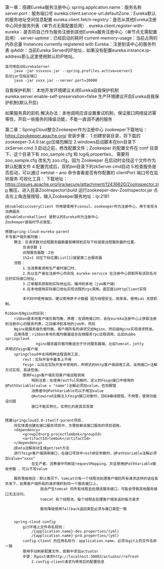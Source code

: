 第一章：搭建Eureka服务注册中心
	spring.application.name：服务名称
	server.port：服务端口号
	eureka.client.service-url.defaultZone：Eureka默认的服务地址空间信息配置
	eureka.client.fetch-registry：是否从其他Eureka注册中心同步服务列表（单节点无需配置启用）.
	eureka.client.register-with-eureka：是否将自己作为服务注册到其他Eureka服务注册中心（单节点无需配置启用）.
	server-uptime：已经启动的耗时
	current-memory-usage：当前占用的内存总量
	Instances currently registered with Eureka：注册到该中心的服务列表
	ipAddr：当前Eureka Server的IP地址，如果没有配置eureka.instance.ip-address那么这里使用默认的IP地址。
	
	高可用启动EurekaServer
		java -jar sssxxxx.jar --spring.profiles.active=server1
	启动jar包指定端口
		java -jar xxxx.jar --server.port=20000
		
自我保护机制：
	本地开发环境建议关闭Eureka自我保护机制
	eureka.server.enable-self-preservation=false
	生产环境建议开启Eureka自我保护机制(默认开启)
	
如果服务真的宕机
	解决办法：本地调用应该设置重试机制，保证接口网络延迟幂等性，开启一些服务的降级功能，不能一直调不通的服务
	
第二章：SpringCloud整合Zookeeper作为注册中心
	zookeeper下载地址：https://zookeeper.apache.org/
	安装步骤：
		1.创建安装目录，将下载的zookeeper-3.4.9.tar.gz压缩包解压
		2.windows启动脚本在bin目录下zkServer.cmd
		3.启动之前，修改配置文件；Zookeeper 的配置文件在 conf 目录下，这个目录下有 zoo_sample.cfg 和 log4j.properties，
		需要将 zoo_sample.cfg 改名为 zoo.cfg，因为 Zookeeper 在启动时会找这个文件作为默认配置文件
		4.配置完成后，双机bin目录下的zkServer.cmd启动
		5.检查服务是否启动，可以通过 netstat – ano 命令查看是否有你配置的 clientPort 端口号在监听服务
	可视化工具：
		下载地址：https://issues.apache.org/jira/secure/attachment/12436620/ZooInspector.zip
		解压，进入目录ZooInspector\build
		运行zookeeper-dev-ZooInspector.jar
		点击左上角连接按钮，输入Zookeeper服务地址：ip:2181

	@EnableDiscoveryClient 作用是使用于consul、zookeeper作为注册中心，用于发现与消费服务
	@EnableEurekaClient 是默认的Eureka作为注册中心
	Zookeeper是临时节点类型，
	
	搭建spring-cloud-eureka-parent
	手写客户端负载均衡：
		算法：总请求数对远程服务器数量取模得到实际下标就是远程服务器的位置，
			总请求数 1
			远程服务器数：2台
			1%2=1 对应下标位置List[1]就是第二台服务器
		流程：
			1.当消费者调用生产者时接口时，
			2.先以生产者在注册中心的别名 eureka-service 在注册中心获取所有该别名对应的实际接口地址，
			3.订单服务获取到实际地址后，缓冲到本地（jvm客户端）
			4.在本地使用实际接口地址实现远程的rpc调用。底层是以HttpClient实现
			
			本代码中使用强加，建议使用原子计数器 因为线程安全，效率高，使用cas 无锁机制。
			
	Ribbon与Nginx的区别：
		ribbon是本地客户端负载均衡，原理：在调用接口时，会在eureka注册中心上获取注册到注册中心的服务列表，之后缓冲到本地的jvm中，然后
		Nginx是服务端负载均衡，客户端所有的请求交给Nginx，然后由Nginx实现请求转发。
		应用场景：ribbon本地负载均衡器适合在微服务rpc远程调用，比如dubbo springcloud
				  nginx服务器负载均衡适合于针对服务器端，比如tomcat，jetty
	声明式Feign客户端
		springcloud中支持两种远程调用工具，
			rest：实际开发中基本上不用
			feign：以后在实际开发中常用的，声明式的Http客户端调用工具，采用接口+注解方式实现，易读性强，
			使用Feign客户端实现客户端远程调用
				特别注意：在使用restful风格时，定义的Feign接口中使用的@PathVariable(value = "name")注解必须加value，否则报错
				消费者中@PathVariable可以不用加value
				@Autowired注解注入Feign接口对象时，IDEA编译报错，不用管，使用功能没问题
				接口不能实例化，实例化的是其实现类
		
		
	搭建springcloud2.0-itwolf-parent项目，	
		将实体类创建在接口服务项目中，方便依赖该接口服务的项目调用，
		<dependency>
            <groupId>org.projectlombok</groupId>
            <artifactId>lombok</artifactId>
        </dependency>
		@Data注解自动生成get/set方法
		进行feign客户端调用接口，在接口项目中rest绑定参数时，@PathVariable注解必须加value="xxxx"
				在生产者、消费者中均制定requestMapping，并且使用@PathVariable接收参数 ，可以不写value
				
		服务雪崩效应：默认情况下，tomcat只有一个线程池处理客户端的所有请求这样的话在高并发下，如果客户端所有的请求堆积到同一个服务接口上，
					就会产生tomcat 的所有线程去处理该服务接口，可能会导致其他服务接口无法访问。
					tomcat 有个线程池，每个线程去处理客户端发送的每次请求
					
					服务降级使用fallback返回类型必须与接口类型一致
					
		
		spring-cloud config
			git环境上文件命名规则：
				/{application.name}-dev.properties/(yml)
				/{application.name}-prd.properties/(yml)
			config-client 的应用名称为：application.name，必须与git上的文件名称一致
			使用手动刷新配置文件，依赖中添加actuator
			步骤：先post请求http://localhost:30003/actuator/refresh
				2.config-client请求为修改后的配置信息
				
			
		
		
		
		
		
		
		
	
		